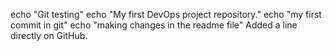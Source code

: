 echo "Git testing"
echo "My first DevOps project repository." 
echo "my first commit in git"
echo "making changes in the readme file"
Added a line directly on GitHub.
